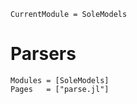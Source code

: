 ```@meta
CurrentModule = SoleModels
```

# Parsers

```@autodocs; canonical=false
Modules = [SoleModels]
Pages   = ["parse.jl"]
```
